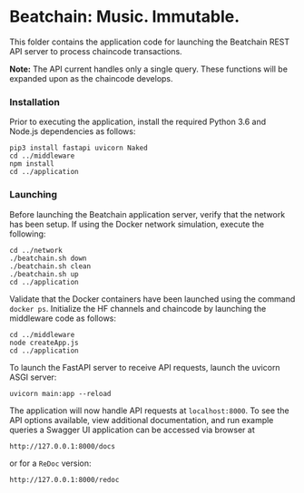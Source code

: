 # Beatchain: Music. Immutable.

This folder contains the application code for launching the Beatchain REST API server to process chaincode
transactions.

**Note:** The API current handles only a single query. These functions will be expanded upon as the chaincode develops.

### Installation
Prior to executing the application, install the required Python 3.6 and Node.js dependencies as follows:

```shell script
pip3 install fastapi uvicorn Naked
cd ../middleware
npm install
cd ../application
```

### Launching
Before launching the Beatchain application server, verify that the network has been setup. If using the Docker
network simulation, execute the following:
```shell script
cd ../network
./beatchain.sh down 
./beatchain.sh clean 
./beatchain.sh up
cd ../application
```
Validate that the Docker containers have been launched using the command `docker ps`. Initialize the HF channels
and chaincode by launching the middleware code as follows:
```shell script
cd ../middleware
node createApp.js
cd ../application
```

To launch the FastAPI server to receive API requests, launch the uvicorn ASGI server:

```shell script
uvicorn main:app --reload
```

The application will now handle API requests at `localhost:8000`. To see the API options available, view 
additional documentation, and run example queries a Swagger UI application can be accessed via browser at
```
http://127.0.0.1:8000/docs
```
or for a `ReDoc` version:
```
http://127.0.0.1:8000/redoc
```